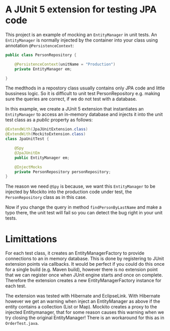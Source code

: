 # A JUnit 5 extension for testing JPA code

This project is an example of mocking an `EntityManager` in unit tests. An `EntityManager` is normally injected by 
the container into your class using annotation `@PersistenceContext`:

```java
public class PersonRepository {

    @PersistenceContext(unitName = "Production")
    private EntityManager em;

}
```

The medthods in a repostory class usually contains only JPA code and little bussiness logic. So it is difficult
to unit test PersonRepository e.g. making sure the queries are correct, if we do not test with a database.

In this example, we create a JUnit 5 extension that instantiates an `EntityManager` to access an in-memory database
and injects it into the unit test class as a *public* property as follows:

```java
@ExtendWith(JpaJUnitExtension.class)
@ExtendWith(MockitoExtension.class)
class JpaUnitTest {

    @Spy
    @JpaJUnitEm
    public EntityManager em;

    @InjectMocks
    private PersonRepository personRepository;
}
```

The reason we need `@Spy` is because, we want this `EntityManager` to be injected by Mockito into the production
code under test, the `PersonRepository` class as in this case. 

Now if you change the query in method `findPersonByLastName` and make a typo there, the unit test will fail so you
can detect the bug right in your unit tests.

# Limittations

For each test class, it creates an EntityManagerFactory to provide connections to an in memory database. This is 
done by registering to JUnit extension points via callbacks. It would be perfect if you could do this once for a 
single build (e.g. Maven build), however there is no extension point that we can register once when JUnit engine 
starts and once on complete. Therefore the extension creates a new EntityManagerFactory instance for each test.

The extension was tested with Hibernate and EclipseLink. With Hibernate however we get an warning when inject an
EntityManager as above if the entity contains a collection (List or Map). Mockito creates a proxy to the injected
Entitymanager, that for some reason causes this warning when we try closing the original EntityManager! There is 
an workaround for this as in `OrderTest.java`.